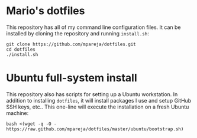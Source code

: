 # Mario's dotfiles

This repository has all of my command line configuration files. It can be installed by cloning the repository and running `install.sh`:

```
git clone https://github.com/mpareja/dotfiles.git
cd dotfiles
./install.sh
```

# Ubuntu full-system install

This repository also has scripts for setting up a Ubuntu workstation. In addition to installing `dotfiles`, it will install packages I use and setup GitHub SSH keys, etc.. This one-line will execute the installation on a fresh Ubuntu machine:

    bash <(wget -q -O - https://raw.github.com/mpareja/dotfiles/master/ubuntu/bootstrap.sh)

